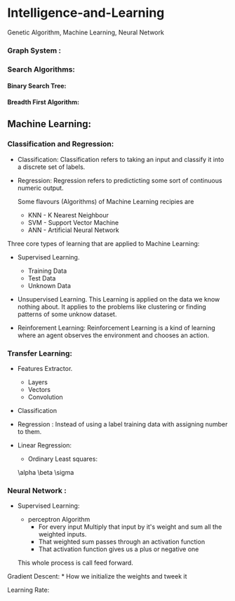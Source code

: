 # Intelligence-and-Learning
Genetic Algorithm, Machine Learning, Neural Network



### Graph System :
### Search Algorithms: 
  #### Binary Search Tree:
  #### Breadth First Algorithm:

## Machine Learning:

### Classification and Regression:

- Classification:
  Classification refers to taking an input and classify it into a discrete set of labels.
- Regression:
  Regression refers to predicticting some sort of continuous numeric output.
  
  Some flavours (Algorithms) of Machine Learning recipies are <br>
   * KNN - K Nearest Neighbour
   * SVM - Support Vector Machine
   * ANN - Artificial Neural Network
   
 Three core types of learning that are applied to Machine Learning:
   - Supervised Learning.
     * Training Data
     * Test Data
     * Unknown Data
    
   - Unsupervised Learning.
      This Learning is applied on the data we know nothing about. It applies to the problems like clustering or finding patterns of some unknow dataset.
   - Reinforement Learning:
        Reinforcement Learning is a kind of learning where an agent observes the environment and chooses an action. 
   


### Transfer Learning:
  - Features Extractor.
      * Layers
      * Vectors
      * Convolution
  - Classification
  
  - Regression : Instead of using a label training data with assigning number to them.
  
  - Linear Regression:
    * Ordinary Least squares:
    
    \alpha \beta \sigma


### Neural Network :

- Supervised Learning:
  - perceptron Algorithm
    * For every input Multiply that input by it's weight and sum all the weighted inputs.
    * That weighted sum passes through an activation function
    * That activation function gives us a plus or negative one
   
   This whole process is call feed forward.
   
 Gradient Descent:
      * How we initialize the weights and tweek it
      
 Learning Rate:     
    
    
